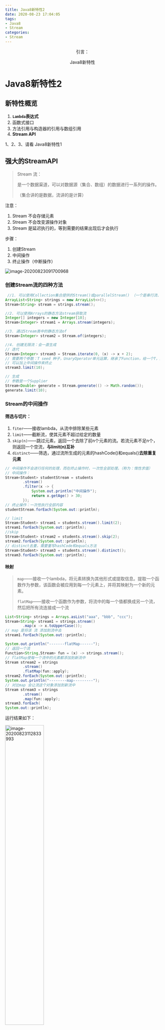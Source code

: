 ```yaml
---
title: Java8新特性2
date: 2020-08-23 17:04:05
tags:
- Java8
- Stream
categories:
- Stream
---
```


<center>
引言：

Java8新特性
</center>
<!-- more -->

# Java8新特性2



## 新特性概览

1. **`Lambda`表达式**
2. 函数式接口
3. 方法引用与构造器的引用与数组引用
4. **Stream API**



1、2、3、请看 Java8新特性1




## 强大的StreamAPI

> Stream 流：
>
> 是一个数据渠道，可以对数据源（集合、数组）的数据进行一系列的操作。
>
> （集合讲的是数据，流讲的是计算）

注意：

1. Stream 不会存储元素
2. Stream 不会改变源操作对象
3. Stream 是延迟执行的，等到需要的结果出现后才会执行



步骤：

1. 创建Stream
2. 中间操作
3. 终止操作（中断操作）

![image-20200823091700968](http://img.yesmylord.cn//image-20200823091700968.png)

### 创建Stream流的四种方法

```java
 //1. 可以使用Collection集合提供的Stream()或parallelStream() （一个是串行流、一个是并行流）
ArrayList<String> strings = new ArrayList<>();
Stream<String> stream = strings.stream();

//2. 可以使用Arrays的静态方法stream获取流
Integer[] integers = new Integer[10];
Stream<Integer> stream1 = Arrays.stream(integers);

//3. 通过Stream类中的静态方法of
Stream<Integer> stream2 = Stream.of(integers);

//4. 创建无限流：会一直生成
// 迭代
Stream<Integer> stream3 = Stream.iterate(0, (x) -> x + 2);
// 需要两个参数：T seed 种子，UnaryOperator单元运算，继承了Function，给一个T，返回一个T
// 可以加上中间操作来终止
stream3.limit(10);

// 生成
// 参数是一个Supplier
Stream<Double> generate = Stream.generate(() -> Math.random());
generate.limit(10);
```



### Stream的中间操作

#### 筛选与切片：

1. `fiter`——接收lambda，从流中排除某些元素
2. `limit`——截断流，使其元素不超过给定的数量
3. `skip(n)`——跳过元素，返回一个去除了前n个元素的流。若流元素不足n个，则返回一个空流，**与limit(n)互补**
4. `distinct`——筛选，通过流所生成的元素的hashCode()和equals()**去除重复元素**

```java
// 中间操作不会进行任何的处理，而在终止操作时，一次性全部处理。（称为：惰性求值）
// 中间操作：
Stream<Student> studentStream = students
        .stream()
        .filter(x -> {
            System.out.println("中间操作");
            return x.getAge() > 30;
        });
// 终止操作：一次性执行全部内容
studentStream.forEach(System.out::println);

// limit
Stream<Student> stream1 = students.stream().limit(2);
stream1.forEach(System.out::println);
//skip
Stream<Student> stream2 = students.stream().skip(2);
stream2.forEach(System.out::println);
// distinct去重，需要重写hashCode和equals方法
Stream<Student> stream3 = students.stream().distinct();
stream3.forEach(System.out::println);
```



#### 映射

> `map`——接收一个lambda，将元素转换为其他形式或提取信息。提取一个函数作为参数，该函数会被应用到每一个元素上，并将其映射为一个新的元素。
>
> `flatMap`——接收一个函数作为参数，将流中的每一个值都换成另一个流，然后把所有流连接成一个流

```java
List<String> strings = Arrays.asList("aaa", "bbb", "ccc");
Stream<String> stream1 = strings.stream()
        .map(x -> x.toUpperCase());
// map 是将该 流 添加到流中去
stream1.forEach(System.out::println);

System.out.println("-------flatMap------");
// 返回一个流
Function<String,Stream> fun = (x) -> strings.stream();
// flatMap使每一个流中的元素都添加到新流中
Stream stream2 = strings
        .stream()
        .flatMap(fun::apply);
stream2.forEach(System.out::println);
System.out.println("--------map---------");
// 对比map 会让流这个对象添加到新流中
Stream stream3 = strings
        .stream()
        .map(fun::apply);
stream3.forEach(
System.out::println);
```

运行结果如下：

<img src="http://img.yesmylord.cn//image-20200823112833993.png" alt="image-20200823112833993" style="width: 50%;" />



#### 排序

>排序：
>
>`sorted()`——自然排序（Comparable），按照字典序
>
>`sorted(Comparator com)`——定制排序（Comparator）

排序操作：

```java
List<String> strings = Arrays.asList("ccc", "bbb", "aaa");
strings.stream().sorted().forEach(System.out::println);
// 按字典序排列

// 自定义排序：先按年龄排序，再按姓名排序
students.stream()
        .sorted((e1,e2)->{
            if(e1.getAge().equals(e2)){
                return e1.getName().compareTo(e2.getName());
            }else {
                return e1.getAge().compareTo(e2.getAge());
            }
        })
        .distinct()
        .forEach(System.out::println);
```



### 终止操作

#### 查找与匹配：

> 查找与匹配操作：
>
> `allMatch` ——是否匹配所有元素
>
> `anyMatch`——是否至少匹配一个元素
>
> `noneMatch`—— 是否没有匹配所有元素
>
> `findFirst`——返回第一个元素，返回值是一个`Optional`对象，该对象可以防止为null
>
> `findAny`——返回当前流中的任意元素
>
> `count`——返回流中元素的总个数
>
> `max`——返回流中最大值
>
> `min`——返回流中最小值

数据：

```java
List<Student> students =  Arrays.asList(
        new Student("李白",15),
        new Student("杜甫",27),
        new Student("白居易",96),
        new Student("孟浩然",77),
        new Student("孟浩然",77),
        new Student("孟浩然",77)
);
```



```java
// 是否所有人的年龄都是27岁？
boolean b1 = students.stream()
        .allMatch(x -> x.getAge().equals(27));
System.out.println(b1);// false
// 是否有人的年龄是27岁？
boolean b2 = students.stream()
        .anyMatch(x -> x.getAge().equals(27));
System.out.println(b2);// true
// 是否没有人的年龄是27岁？
boolean b3 = students.stream()
        .noneMatch(x -> x.getAge().equals(27));
System.out.println(b3);// false

Optional<Student> first = students.stream().sorted((e1, e2) -> {
    return -e1.getAge().compareTo(e2.getAge());
}).findFirst();
//first.orElse( other ); 这个方法的意思是：如果这个类为空，就可以使用other来替代
System.out.println(first);


Optional<Student> any = students.parallelStream().findAny();
System.out.println(any);

// 返回流中的个数
long count = students.stream().count();

// max和min中的参数也是predict
Optional<Student> max = students.stream().max((e1, e2) -> {
    return e1.getAge().compareTo(e2.getAge());
});
System.out.println(max);
```



#### 归约与收集

> 归约：
>
> `reduce(T identity, BinaryOperator)`
>
> `reduce(BinaryOperator)`
>
> 可以将流中的元素反复结合起来得到一个值。



```java
// 常配合 map 使用，这里将Student中每一个元素的年龄相加起来
Optional<Integer> reduce = students.stream()
        .map(Student::getAge)
        .reduce(Integer::sum);
System.out.println(reduce.get());
```

`map-reduce`组合常用在大数据当中



> 收集：
>
> `collect`——将流转换为其他形式，接收一个`Collector`接口的实现，用于给`Stream`中元素做汇总的方法

```java
// 把所有的名字放到list中
List<String> collect = students
        .stream()
        .map(Student::getName)
        .collect(Collectors.toList());
collect.forEach(System.out::println);

// 把所有的名字放到Hashset中
HashSet<String> collect1 = students.stream()
        .map(Student::getName)
        .collect(Collectors.toCollection(HashSet::new));
collect1.forEach(System.out::println);
```

收集还有很多种方式，可以求最大最小等等，这里不再细说。





### 并行流

> 并行流：
>
> 将一个内容分为多个数据块，使用不同的线程分别处理每个数据块的流，并且含有工作窃取，即一个核对应的任务完成后，会从其他核偷取任务来执行，大大提高了执行效率
>
> 使用`parallel`切换为并行流
>
> 使用`sequential`切换为串行流

在之前有一个`ForkJoin`框架，这个框架就实现了对一个任务的拆分与合并，大大提高了处理速度。

在Java8之后我们可以使用并行流来处理（底层其实还是ForkJoin框架）



```java
Instant start = Instant.now();
LongStream.range(0,100000000000L)
    .parallel()
    .reduce(0,Long::sum);
Instant end = Instant.now();
System.out.println(Duration.between(start,end).toMillis());
```

运算一千亿个数循环相加，用时12s，下图可见我的CPU利用率基本占满

<img src="http://img.yesmylord.cn//image-20200823164628042.png" alt="image-20200823164628042" style="width:50%;" />